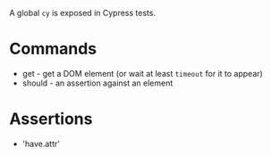 A global `cy` is exposed in Cypress tests.

# Commands

* get - get a DOM element (or wait at least `timeout` for it to appear)
* should - an assertion against an element

# Assertions

* 'have.attr'
